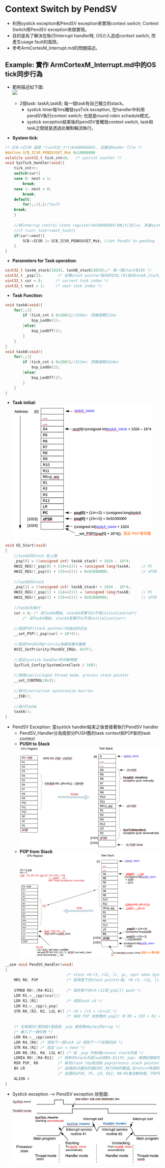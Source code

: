 #	Context Switch by PendSV  
*	利用systick exception和PendSV exception來實現context switch; Context Switch用PendSV exception來做實現。
*	目的是為了解決在執行Interrupt handler時, OS介入造成context switch, 而產生usage fault的風險。  
*	參考ArmCortexM_Interrupt.md的問題描述。  

##	Example: 實作 ArmCortexM_Interrupt.md中的OS tick同步行為 
* 範例描述如下圖:  
![](https://github.com/sammiiT/Study-Report/blob/master/picture/SystickContextSwitch.PNG)   
  *	2個task: taskA,taskB; 每一個task有自己獨立的stack。  
	*	systick timer每1ms觸發sysTick exception, 在handler中利用pendSV執行context switch; 也就是round robin schedule模式。
	*	systick exception結束後的pendSV會觸發context switch, task和task之間就是透過此機制輪流執行。  

*	**System tick**:  
```c  
/* SCB->ICSR 就是 *(uint32_t*)(0xE000ED04), 定義在header file */
#define SCB_ICSR_PENDSVSET_Msk 0x10000000
volatile uint32_t tick_cnt=0;	/* systick counter */  
void SysTick_Handler(void){
	tick_cnt++;
	switch(cur){  
	case 0: next = 1;
		break;
	case 1: next = 0;
		break;
	default:
		for(;;){;}//fault
	break;
	}
	
	//將interrup control state register(0xE000ED04)的bit[28]=1, 則當systick_handler結束之後,會進入pendsv_handler
	//if (curr_task!=next_task){
	if(cur!=next){
		SCB->ICSR |= SCB_ICSR_PENDSVSET_Msk; //Set PendSV to pending										
	}
}
```

*	**Parameters for Task operation**:
```c  
uint32_t taskA_stack[1024], taskB_stack[1024];/* 每一個stack有1kb */
uint32_t _psp[2];       /* 紀錄stack pointer指向的位址,[0]指向taskA_stack,以此類推 */
uint32_t cur = 0;      /* current task index */
uint32_t next = 1;     /* next task index */
```  
*	**Task Function**:  
```c  
void taskA(void){  
	for(;;){  
		if (tick_cnt & 0x100){//256ms: 閃爍週期512ms  
			bsp_LedOn(1);  
		}else{  
			bsp_LedOff(1);  
		}
	}  
}	 
void taskB(void){  
	for(;;){  
		if (tick_cnt & 0x200){//512ms: 閃爍週期1024ms  
			bsp_LedOn(2);  
		}else{  
			bsp_LedOff(2);   
		}
	}
}
```  
*	**Task initial**:  
![](https://github.com/sammiiT/StudyReport/blob/master/picture/stack_initial.png)
```c  
void OS_Start(void)
{
    //taskA的Stack 如上圖
    _psp[0] = ((unsigned int) taskA_stack) + 1024 - 16*4;
    HW32_REG((_psp[0] + (14<<2))) = (unsigned long)taskA;     // PC
    HW32_REG((_psp[0] + (15<<2))) = 0x01000000;               // xPSR

    //taskB的stack
    _psp[1] = ((unsigned int) taskB_stack) + 1024 - 16*4;
    HW32_REG((_psp[1] + (14<<2))) = (unsigned long)taskB;     // PC
    HW32_REG((_psp[1] + (15<<2))) = 0x01000000;               // xPSR

    //taskA先執行
    cur = 0; /* 從TaskA開始, stackA其實可以不用initialization*/  
		/* 從TaskX開始, stackX其實可以不用initialization*/
		
    //設定PSP(stack pointer)的指向的位址
    __set_PSP((_psp[cur] + 16*4));

    //設定PendSV的priority為最低優先層級
    NVIC_SetPriority(PendSV_IRQn, 0xFF);

    //設定systick handler的中斷時間
    SysTick_Config(SystemCoreClock / 100);

    //使用unprivileged thread mode, process stack pointer
    __set_CONTROL(0x3);

    //執行instruction synchronize barrier
    __ISB();

    //執行TaskA
    taskA();
}
```  

*	PendSV Exception: 當systick handler結束之後會接著執行PendSV handler  
	*	PendSV_Handler分為兩部分PUSH舊的task context和POP新的task context  
	*	**PUSH to Stack**  
	![](https://github.com/sammiiT/StudyReport/blob/master/picture/pendSV_push.png)  
	*	**POP from Stack**  
	![](https://github.com/sammiiT/StudyReport/blob/master/picture/pendSV_pop.png)
```c  
__asm void PendSV_Handler(void)
{
                            /* stack r0-r3, r12, lr, pc, xpsr when SystemTick handler(Tail Chain interrupt) */
    MRS R0, PSP             /* 取得當下的stack pointer值; r0-r3, r12, lr, pc, xpsr已經保存 */

    STMDB R0!,{R4-R11}      /* 保存剩下的r4-r11到_psp[]l push */
    LDR R1,=__cpp(&cur)//
    LDR R2,[R1]             /* 得到task id */
    LDR R3,=__cpp(&_psp)
    STR R0,[R3, R2, LSL #2] /* r0 = [r3 + r2<<2] */
                            /* 保存 PSP 到對應的 psp[] 中 R0 = [R3 + R2 << 2] */

    /* 左移兩位(乘四倍)是因為 _psp 是型態4bytes的array */
    /* 載入下一個任務 */
    LDR R4,=__cpp(&next)
    LDR R4,[R4] /* 得到下一個task id 得到下一个任務的ID */
    STR R4,[R1] /* 設定 cur = next */
    LDR R0,[R3, R4, LSL #2] /* 從 _psp 中取得process stack的值 */
    LDMIA R0!,{R4-R11}  /* 將新的stack內容load到R4-R11中; pop; 順便紀錄新的stack top */
    MSR PSP, R0         /* 新的stack top指派給 psp(process stack pointer)*/
    BX LR               /* 這邊的LR儲存的是EXEC_RETURN的數值,在return時通知回到thread MSP, thread PSP或 handler */ 
                        /* 這邊的xPSR, PC, LR, R12, R0-R3會自動恢復, POP到 cpu register */
    ALIGN 4
}
```
*	Systick exception --> PendSV exception 狀態圖:  
![](https://github.com/sammiiT/StudyReport/blob/master/picture/SysTickToPendSV.png)
